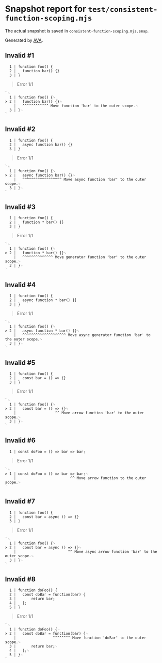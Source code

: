 # Snapshot report for `test/consistent-function-scoping.mjs`

The actual snapshot is saved in `consistent-function-scoping.mjs.snap`.

Generated by [AVA](https://avajs.dev).

## Invalid #1
      1 | function foo() {
      2 | 	function bar() {}
      3 | }

> Error 1/1

    `␊
      1 | function foo() {␊
    > 2 | 	function bar() {}␊
        | 	^^^^^^^^^^^^ Move function 'bar' to the outer scope.␊
      3 | }␊
    `

## Invalid #2
      1 | function foo() {
      2 | 	async function bar() {}
      3 | }

> Error 1/1

    `␊
      1 | function foo() {␊
    > 2 | 	async function bar() {}␊
        | 	^^^^^^^^^^^^^^^^^^ Move async function 'bar' to the outer scope.␊
      3 | }␊
    `

## Invalid #3
      1 | function foo() {
      2 | 	function * bar() {}
      3 | }

> Error 1/1

    `␊
      1 | function foo() {␊
    > 2 | 	function * bar() {}␊
        | 	^^^^^^^^^^^^^^ Move generator function 'bar' to the outer scope.␊
      3 | }␊
    `

## Invalid #4
      1 | function foo() {
      2 | 	async function * bar() {}
      3 | }

> Error 1/1

    `␊
      1 | function foo() {␊
    > 2 | 	async function * bar() {}␊
        | 	^^^^^^^^^^^^^^^^^^^^ Move async generator function 'bar' to the outer scope.␊
      3 | }␊
    `

## Invalid #5
      1 | function foo() {
      2 | 	const bar = () => {}
      3 | }

> Error 1/1

    `␊
      1 | function foo() {␊
    > 2 | 	const bar = () => {}␊
        | 	               ^^ Move arrow function 'bar' to the outer scope.␊
      3 | }␊
    `

## Invalid #6
      1 | const doFoo = () => bar => bar;

> Error 1/1

    `␊
    > 1 | const doFoo = () => bar => bar;␊
        |                         ^^ Move arrow function to the outer scope.␊
    `

## Invalid #7
      1 | function foo() {
      2 | 	const bar = async () => {}
      3 | }

> Error 1/1

    `␊
      1 | function foo() {␊
    > 2 | 	const bar = async () => {}␊
        | 	                     ^^ Move async arrow function 'bar' to the outer scope.␊
      3 | }␊
    `

## Invalid #8
      1 | function doFoo() {
      2 | 	const doBar = function(bar) {
      3 | 		return bar;
      4 | 	};
      5 | }

> Error 1/1

    `␊
      1 | function doFoo() {␊
    > 2 | 	const doBar = function(bar) {␊
        | 	              ^^^^^^^^ Move function 'doBar' to the outer scope.␊
      3 | 		return bar;␊
      4 | 	};␊
      5 | }␊
    `

